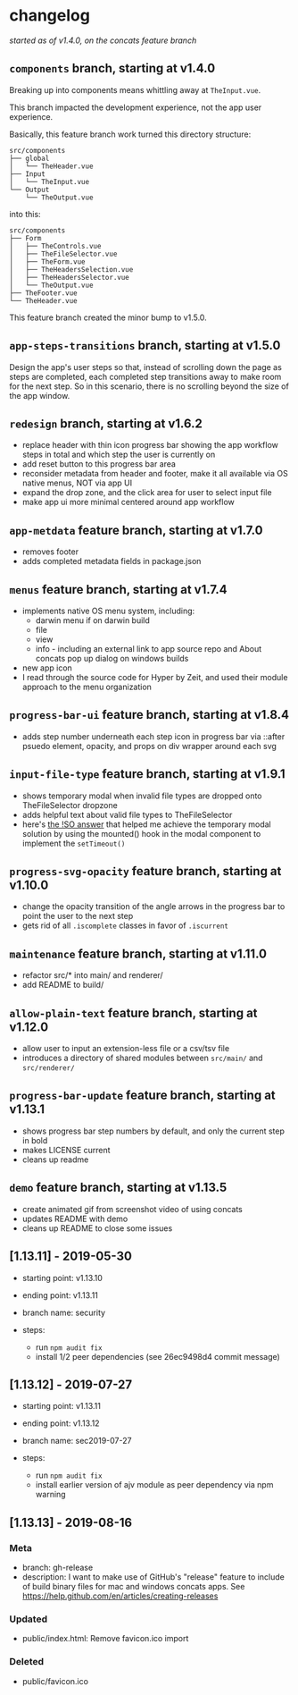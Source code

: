 # changelog

_started as of v1.4.0, on the concats feature branch_

## `components` branch, starting at v1.4.0

Breaking up into components means whittling away at `TheInput.vue`.

This branch impacted the development experience, not the app user experience.

Basically, this feature branch work turned this directory structure:

```
src/components
├── global
│   └── TheHeader.vue
├── Input
│   └── TheInput.vue
└── Output
    └── TheOutput.vue
```

into this:

```
src/components
├── Form
│   ├── TheControls.vue
│   ├── TheFileSelector.vue
│   ├── TheForm.vue
│   ├── TheHeadersSelection.vue
│   ├── TheHeadersSelector.vue
│   └── TheOutput.vue
├── TheFooter.vue
└── TheHeader.vue
```

This feature branch created the minor bump to v1.5.0.

## `app-steps-transitions` branch, starting at v1.5.0

Design the app's user steps so that, instead of scrolling down the page as steps are completed, each completed step transitions away to make room for the next step. So in this scenario, there is no scrolling beyond the size of the app window.

## `redesign` branch, starting at v1.6.2

- replace header with thin icon progress bar showing the app workflow steps in total and which step the user is currently on
- add reset button to this progress bar area
- reconsider metadata from header and footer, make it all available via OS native menus, NOT via app UI
- expand the drop zone, and the click area for user to select input file
- make app ui more minimal centered around app workflow

## `app-metdata` feature branch, starting at v1.7.0

- removes footer
- adds completed metadata fields in package.json

## `menus` feature branch, starting at v1.7.4

- implements native OS menu system, including:
  - darwin menu if on darwin build
  - file
  - view
  - info - including an external link to app source repo and About concats pop up dialog on windows builds
- new app icon
- I read through the source code for Hyper by Zeit, and used their module approach to the menu organization

## `progress-bar-ui` feature branch, starting at v1.8.4

- adds step number underneath each step icon in progress bar via ::after psuedo element, opacity, and props on div wrapper around each svg

## `input-file-type` feature branch, starting at v1.9.1

- shows temporary modal when invalid file types are dropped onto TheFileSelector dropzone
- adds helpful text about valid file types to TheFileSelector
- here's [the !SO answer](https://stackoverflow.com/a/48481398/2145103) that helped me achieve the temporary modal solution by using the mounted() hook in the modal component to implement the `setTimeout()`

## `progress-svg-opacity` feature branch, starting at v1.10.0

- change the opacity transition of the angle arrows in the progress bar to point the user to the next step
- gets rid of all `.iscomplete` classes in favor of `.iscurrent`

## `maintenance` feature branch, starting at v1.11.0

- refactor src/\* into main/ and renderer/
- add README to build/

## `allow-plain-text` feature branch, starting at v1.12.0

- allow user to input an extension-less file or a csv/tsv file
- introduces a directory of shared modules between `src/main/` and `src/renderer/`

## `progress-bar-update` feature branch, starting at v1.13.1

- shows progress bar step numbers by default, and only the current step in bold
- makes LICENSE current
- cleans up readme

## `demo` feature branch, starting at v1.13.5

- create animated gif from screenshot video of using concats
- updates README with demo
- cleans up README to close some issues

## [1.13.11] - 2019-05-30

- starting point: v1.13.10
- ending point: v1.13.11
- branch name: security

- steps:
  - run `npm audit fix`
  - install 1/2 peer dependencies (see 26ec9498d4 commit message)

## [1.13.12] - 2019-07-27

- starting point: v1.13.11
- ending point: v1.13.12
- branch name: sec2019-07-27

- steps:
  - run `npm audit fix`
  - install earlier version of ajv module as peer dependency via npm warning

## [1.13.13] - 2019-08-16

### Meta

- branch: gh-release
- description: I want to make use of GitHub's "release" feature to include of build binary files for mac and windows concats apps. See https://help.github.com/en/articles/creating-releases

### Updated

- public/index.html: Remove favicon.ico import

### Deleted

- public/favicon.ico
